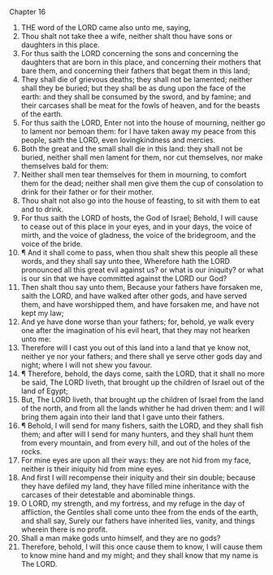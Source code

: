 

Chapter 16

1. THE word of the LORD came also unto me, saying,
2. Thou shalt not take thee a wife, neither shalt thou have sons or daughters in this place.
3. For thus saith the LORD concerning the sons and concerning the daughters that are born in this place, and concerning their mothers that bare them, and concerning their fathers that begat them in this land;
4. They shall die of grievous deaths; they shall not be lamented; neither shall they be buried; but they shall be as dung upon the face of the earth: and they shall be consumed by the sword, and by famine; and their carcases shall be meat for the fowls of heaven, and for the beasts of the earth.
5. For thus saith the LORD, Enter not into the house of mourning, neither go to lament nor bemoan them: for I have taken away my peace from this people, saith the LORD, even lovingkindness and mercies.
6. Both the great and the small shall die in this land: they shall not be buried, neither shall men lament for them, nor cut themselves, nor make themselves bald for them:
7. Neither shall men tear themselves for them in mourning, to comfort them for the dead; neither shall men give them the cup of consolation to drink for their father or for their mother.
8. Thou shalt not also go into the house of feasting, to sit with them to eat and to drink.
9. For thus saith the LORD of hosts, the God of Israel; Behold, I will cause to cease out of this place in your eyes, and in your days, the voice of mirth, and the voice of gladness, the voice of the bridegroom, and the voice of the bride.
10. ¶ And it shall come to pass, when thou shalt shew this people all these words, and they shall say unto thee, Wherefore hath the LORD pronounced all this great evil against us?  or what is our iniquity?  or what is our sin that we have committed against the LORD our God?
11. Then shalt thou say unto them, Because your fathers have forsaken me, saith the LORD, and have walked after other gods, and have served them, and have worshipped them, and have forsaken me, and have not kept my law;
12. And ye have done worse than your fathers; for, behold, ye walk every one after the imagination of his evil heart, that they may not hearken unto me:
13. Therefore will I cast you out of this land into a land that ye know not, neither ye nor your fathers; and there shall ye serve other gods day and night; where I will not shew you favour.
14. ¶ Therefore, behold, the days come, saith the LORD, that it shall no more be said, The LORD liveth, that brought up the children of Israel out of the land of Egypt;
15. But, The LORD liveth, that brought up the children of Israel from the land of the north, and from all the lands whither he had driven them: and I will bring them again into their land that I gave unto their fathers.
16. ¶ Behold, I will send for many fishers, saith the LORD, and they shall fish them; and after will I send for many hunters, and they shall hunt them from every mountain, and from every hill, and out of the holes of the rocks.
17. For mine eyes are upon all their ways: they are not hid from my face, neither is their iniquity hid from mine eyes.
18. And first I will recompense their iniquity and their sin double; because they have defiled my land, they have filled mine inheritance with the carcases of their detestable and abominable things.
19. O LORD, my strength, and my fortress, and my refuge in the day of affliction, the Gentiles shall come unto thee from the ends of the earth, and shall say, Surely our fathers have inherited lies, vanity, and things wherein there is no profit.
20. Shall a man make gods unto himself, and they are no gods?
21. Therefore, behold, I will this once cause them to know, I will cause them to know mine hand and my might; and they shall know that my name is The LORD.

